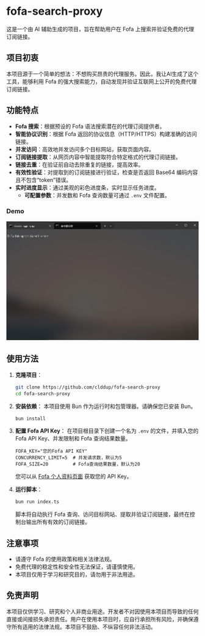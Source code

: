 # fofa-search-proxy

这是一个由 AI 辅助生成的项目，旨在帮助用户在 Fofa 上搜索并验证免费的代理订阅链接。

## 项目初衷

本项目源于一个简单的想法：不想购买昂贵的代理服务。因此，我让AI生成了这个工具，能够利用 Fofa 的强大搜索能力，自动发现并验证互联网上公开的免费代理订阅链接。

## 功能特点

-   **Fofa 搜索**：根据预设的 Fofa 语法搜索潜在的代理订阅提供者。
-   **智能协议识别**：根据 Fofa 返回的协议信息（HTTP/HTTPS）构建准确的访问链接。
-   **并发访问**：高效地并发访问多个目标网站，获取页面内容。
-   **订阅链接提取**：从网页内容中智能提取符合特定格式的代理订阅链接。
-   **链接去重**：在验证前自动去除重复的链接，提高效率。
-   **有效性验证**：对提取到的订阅链接进行验证，检查是否返回 Base64 编码内容且不包含“token”错误。
-   **实时进度显示**：通过美观的彩色进度条，实时显示任务进度。
    -   **可配置参数**：并发数和 Fofa 查询数量可通过 `.env` 文件配置。

### Demo

![Demo](demo.gif)

## 使用方法

1.  **克隆项目**：
    ```bash
    git clone https://github.com/clddup/fofa-search-proxy
    cd fofa-search-proxy
    ```

2.  **安装依赖**：
    本项目使用 Bun 作为运行时和包管理器。请确保您已安装 Bun。
    ```bash
    bun install
    ```

3.  **配置 Fofa API Key**：
    在项目根目录下创建一个名为 `.env` 的文件，并填入您的 Fofa API Key、并发限制和 Fofa 查询结果数量。
    ```env
    FOFA_KEY="您的Fofa API KEY"
    CONCURRENCY_LIMIT=5  # 并发请求数，默认为5
    FOFA_SIZE=20         # Fofa查询结果数量，默认为20
    ```
    您可以从 [Fofa 个人资料页面](https://fofa.info/userInfo) 获取您的 API Key。

4.  **运行脚本**：
    ```bash
    bun run index.ts
    ```

    脚本将自动执行 Fofa 查询、访问目标网站、提取并验证订阅链接，最终在控制台输出所有有效的订阅链接。

## 注意事项

-   请遵守 Fofa 的使用政策和相关法律法规。
-   免费代理的稳定性和安全性无法保证，请谨慎使用。
-   本项目仅用于学习和研究目的，请勿用于非法用途。

## 免责声明

本项目仅供学习、研究和个人非商业用途。开发者不对因使用本项目而导致的任何直接或间接损失承担责任。用户在使用本项目时，应自行承担所有风险，并确保遵守所有适用的法律法规。本项目不鼓励、不纵容任何非法活动。